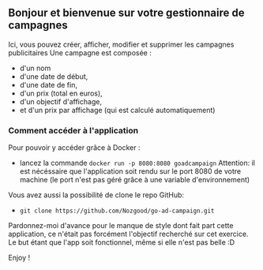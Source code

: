 ## Bonjour et bienvenue sur votre gestionnaire de campagnes 
Ici, vous pouvez créer, afficher, modifier et supprimer les campagnes publicitaires
Une campagne est composée :
- d'un nom
- d'une date de début,
- d'une date de fin,
- d'un prix (total en euros),
- d'un objectif d'affichage,
- et d'un prix par affichage (qui est calculé automatiquement)

### Comment accéder à l'application
Pour pouvoir y accéder grâce à Docker : 
- lancez la commande `docker run -p 8080:8080 goadcampaign`
Attention: il est nécéssaire que l'application soit rendu sur le port 8080 de votre machine (le port n'est pas géré grâce à une variable d'environnement)

Vous avez aussi la possibilité de clone le repo GitHub: 
- `git clone https://github.com/Nozgood/go-ad-campaign.git`

Pardonnez-moi d'avance pour le manque de style dont fait part cette application, ce n'était pas forcément l'objectif recherché sur cet exercice.
Le but étant que l'app soit fonctionnel, même si elle n'est pas belle :D 

Enjoy ! 